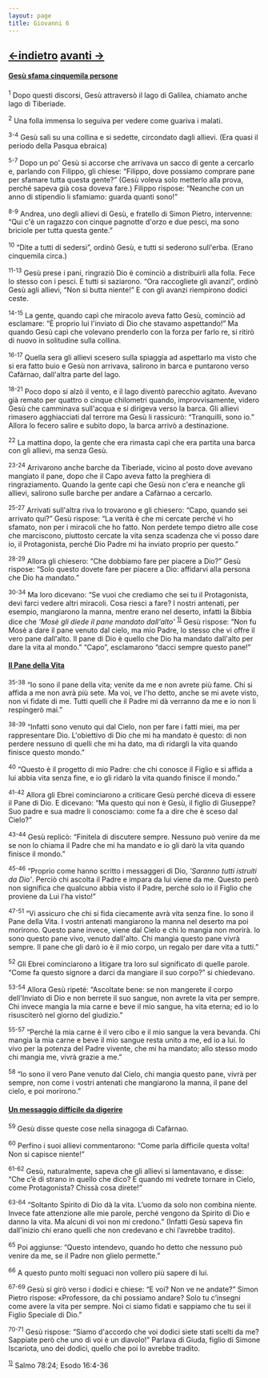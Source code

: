 ```yaml
---
layout: page
title: Giovanni 6
---
```

[<-indietro](gv05.html) [avanti ->](gv07.html)
--------------------------------
#### <a href="" id="gesu_sfama_cinquemila_persone">Gesù sfama cinquemila persone</a>

<sup>1</sup> Dopo questi discorsi, Gesù attraversò il lago di Galilea, chiamato anche lago di Tiberiade.

<sup>2</sup> Una folla immensa lo seguiva per vedere come guariva i malati.

<sup>3-4</sup> Gesù salì su una collina e si sedette, circondato dagli allievi. (Era quasi il periodo della Pasqua ebraica)

<sup>5-7</sup> Dopo un po' Gesù si accorse che arrivava un sacco di gente a cercarlo e, parlando con Filippo, gli chiese: “Filippo, dove possiamo comprare pane per sfamare tutta questa gente?” (Gesù voleva solo metterlo alla prova, perché sapeva già cosa doveva fare.) Filippo rispose: “Neanche con un anno di stipendio li sfamiamo: guarda quanti sono!”

<sup>8-9</sup> Andrea, uno degli allievi di Gesù, e fratello di Simon Pietro, intervenne: “Qui c'è un ragazzo con cinque pagnotte d'orzo e due pesci, ma sono briciole per tutta questa gente.”

<sup>10</sup> “Dite a tutti di sedersi”, ordinò Gesù, e tutti si sederono sull'erba. (Erano cinquemila circa.)

<sup>11-13</sup> Gesù prese i pani, ringraziò Dio è cominciò a distribuirli alla folla. Fece lo stesso con i pesci. E tutti si saziarono. “Ora raccogliete gli avanzi”, ordinò Gesù agli allievi, “Non si butta niente!” E con gli avanzi riempirono dodici ceste.

<sup>14-15</sup> La gente, quando capì che miracolo aveva fatto Gesù, cominciò ad esclamare: “È proprio lui l'inviato di Dio che stavamo aspettando!” Ma quando Gesù capì che volevano prenderlo con la forza per farlo re, si ritirò di nuovo in solitudine sulla collina.

<sup>16-17</sup> Quella sera gli allievi scesero sulla spiaggia ad aspettarlo ma visto che si era fatto buio e Gesù non arrivava, salirono in barca e puntarono verso Cafàrnao, dall'altra parte del lago.

<sup>18-21</sup> Poco dopo si alzò il vento, e il lago diventò parecchio agitato. Avevano già remato per quattro o cinque chilometri quando, improvvisamente, videro Gesù che camminava sull'acqua e si dirigeva verso la barca. Gli allievi rimasero agghiacciati dal terrore ma Gesù li rassicurò: “Tranquilli, sono io.” Allora lo fecero salire e subito dopo, la barca arrivò a destinazione.

<sup>22</sup> La mattina dopo, la gente che era rimasta capì che era partita una barca con gli allievi, ma senza Gesù.

<sup>23-24</sup> Arrivarono anche barche da Tiberiade, vicino al posto dove avevano mangiato il pane, dopo che il Capo aveva fatto la preghiera di ringraziamento. Quando la gente capì che Gesù non c'era e neanche gli allievi, salirono sulle barche per andare a Cafàrnao a cercarlo.

<sup>25-27</sup> Arrivati sull'altra riva lo trovarono e gli chiesero: “Capo, quando sei arrivato qui?” Gesù rispose: “La verità è che mi cercate perché vi ho sfamato, non per i miracoli che ho fatto. Non perdete tempo dietro alle cose che marciscono, piuttosto cercate la vita senza scadenza che vi posso dare io, il Protagonista, perché Dio Padre mi ha inviato proprio per questo.”

<sup>28-29</sup> Allora gli chiesero: “Che dobbiamo fare per piacere a Dio?” Gesù rispose: “Solo questo dovete fare per piacere a Dio: affidarvi alla persona che Dio ha mandato.”

<sup>30-34</sup> Ma loro dicevano: “Se vuoi che crediamo che sei tu il Protagonista, devi farci vedere altri miracoli. Cosa riesci a fare? I nostri antenati, per esempio, mangiarono la manna, mentre erano nel deserto, infatti la Bibbia dice che *'Mosè gli diede il pane mandato dall'alto'* <sup><a href="#fn__1" id="fnt__1" class="fn_top">1)</a></sup> Gesù rispose: “Non fu Mosè a dare il pane venuto dal cielo, ma mio Padre, lo stesso che vi offre il vero pane dall'alto. Il pane di Dio è quello che Dio ha mandato dall'alto per dare la vita al mondo.” “Capo”, esclamarono “dacci sempre questo pane!”

#### <a href="" id="il_pane_della_vita">Il Pane della Vita</a>

<sup>35-38</sup> “Io sono il pane della vita; venite da me e non avrete più fame. Chi si affida a me non avrà più sete. Ma voi, ve l'ho detto, anche se mi avete visto, non vi fidate di me. Tutti quelli che il Padre mi dà verranno da me e io non li respingerò mai.”

<sup>38-39</sup> “Infatti sono venuto qui dal Cielo, non per fare i fatti miei, ma per rappresentare Dio. L'obiettivo di Dio che mi ha mandato è questo: di non perdere nessuno di quelli che mi ha dato, ma di ridargli la vita quando finisce questo mondo.”

<sup>40</sup> “Questo è il progetto di mio Padre: che chi conosce il Figlio e si affida a lui abbia vita senza fine, e io gli ridarò la vita quando finisce il mondo.”

<sup>41-42</sup> Allora gli Ebrei cominciarono a criticare Gesù perché diceva di essere il Pane di Dio. E dicevano: “Ma questo qui non è Gesù, il figlio di Giuseppe? Suo padre e sua madre li conosciamo: come fa a dire che è sceso dal Cielo?”

<sup>43-44</sup> Gesù replicò: “Finitela di discutere sempre. Nessuno può venire da me se non lo chiama il Padre che mi ha mandato e io gli darò la vita quando finisce il mondo.”

<sup>45-46</sup> “Proprio come hanno scritto i messaggeri di Dio, *'Saranno tutti istruiti da Dio'*. Perciò chi ascolta il Padre e impara da lui viene da me. Questo però non significa che qualcuno abbia visto il Padre, perché solo io il Figlio che proviene da Lui l'ha visto!”

<sup>47-51</sup> “Vi assicuro che chi si fida ciecamente avrà vita senza fine. Io sono il Pane della Vita. I vostri antenati mangiarono la manna nel deserto ma poi morirono. Questo pane invece, viene dal Cielo e chi lo mangia non morirà. Io sono questo pane vivo, venuto dall'alto. Chi mangia questo pane vivrà sempre. Il pane che gli darò io è il mio corpo, un regalo per dare vita a tutti.”

<sup>52</sup> Gli Ebrei cominciarono a litigare tra loro sul significato di quelle parole. “Come fa questo signore a darci da mangiare il suo corpo?” si chiedevano.

<sup>53-54</sup> Allora Gesù ripeté: “Ascoltate bene: se non mangerete il corpo dell'Inviato di Dio e non berrete il suo sangue, non avrete la vita per sempre. Chi invece mangia la mia carne e beve il mio sangue, ha vita eterna; ed io lo risusciterò nel giorno del giudizio.”

<sup>55-57</sup> “Perché la mia carne è il vero cibo e il mio sangue la vera bevanda. Chi mangia la mia carne e beve il mio sangue resta unito a me, ed io a lui. Io vivo per la potenza del Padre vivente, che mi ha mandato; allo stesso modo chi mangia me, vivrà grazie a me.”

<sup>58</sup> “Io sono il vero Pane venuto dal Cielo, chi mangia questo pane, vivrà per sempre, non come i vostri antenati che mangiarono la manna, il pane del cielo, e poi morirono.”

#### <a href="" id="un_messaggio_difficile_da_digerire">Un messaggio difficile da digerire</a>

<sup>59</sup> Gesù disse queste cose nella sinagoga di Cafàrnao.

<sup>60</sup> Perfino i suoi allievi commentarono: “Come parla difficile questa volta! Non si capisce niente!”

<sup>61-62</sup> Gesù, naturalmente, sapeva che gli allievi si lamentavano, e disse: “Che cʼè di strano in quello che dico? E quando mi vedrete tornare in Cielo, come Protagonista? Chissà cosa direte!”

<sup>63-64</sup> “Soltanto Spirito di Dio dà la vita. Lʼuomo da solo non combina niente. Invece fate attenzione alle mie parole, perché vengono da Spirito di Dio e danno la vita. Ma alcuni di voi non mi credono.” (Infatti Gesù sapeva fin dall'inizio chi erano quelli che non credevano e chi lʼavrebbe tradito).

<sup>65</sup> Poi aggiunse: “Questo intendevo, quando ho detto che nessuno può venire da me, se il Padre non glielo permette.”

<sup>66</sup> A questo punto molti seguaci non vollero più sapere di lui.

<sup>67-69</sup> Gesù si girò verso i dodici e chiese: “E voi? Non ve ne andate?” Simon Pietro rispose: «Professore, da chi possiamo andare? Solo tu cʼinsegni come avere la vita per sempre. Noi ci siamo fidati e sappiamo che tu sei il Figlio Speciale di Dio.”

<sup>70-71</sup> Gesù rispose: “Siamo d'accordo che voi dodici siete stati scelti da me? Sappiate però che uno di voi è un diavolo!” Parlava di Giuda, figlio di Simone Iscariota, uno dei dodici, quello che poi lo avrebbe tradito.

<sup><a href="#fnt__1" id="fn__1" class="fn_bot">1)</a></sup>
Salmo 78:24; Esodo 16:4-36


